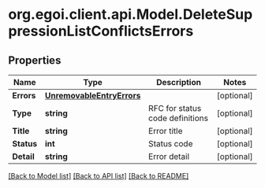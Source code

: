 
# org.egoi.client.api.Model.DeleteSuppressionListConflictsErrors

## Properties

Name | Type | Description | Notes
------------ | ------------- | ------------- | -------------
**Errors** | [**UnremovableEntryErrors**](UnremovableEntryErrors.md) |  | [optional] 
**Type** | **string** | RFC for status code definitions | [optional] 
**Title** | **string** | Error title | [optional] 
**Status** | **int** | Status code | [optional] 
**Detail** | **string** | Error detail | [optional] 

[[Back to Model list]](../README.md#documentation-for-models)
[[Back to API list]](../README.md#documentation-for-api-endpoints)
[[Back to README]](../README.md)

